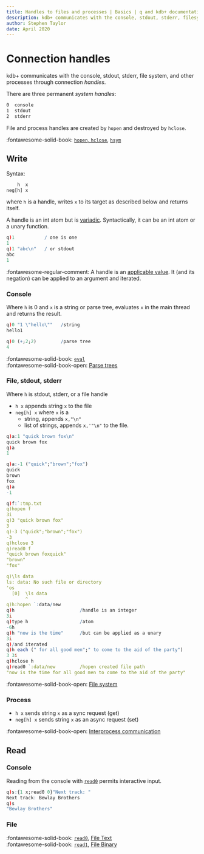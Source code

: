 ```yaml
---
title: Handles to files and processes | Basics | q and kdb+ documentation
description: kdb+ communicates with the console, stdout, stderr, filesystem, and other processes through handles
author: Stephen Taylor
date: April 2020
---
```

# Connection handles


kdb+ communicates with the console, stdout, stderr, file system, and other processes through connection _handles_. 

There are three permanent _system handles_:

```txt
0  console
1  stdout
2  stderr
```

File and process handles are created by `hopen` and destroyed by `hclose`.

:fontawesome-solid-book:
[`hopen`, `hclose`](../ref/hopen.md),
[`hsym`](../ref/hsym.md)


## Write

Syntax:
```txt
    h  x
neg[h] x
```

where `h` is a handle, writes `x` to its target as described below and returns itself.

A handle is an int atom but is [variadic](glossary.md#variadic). 
Syntactically, it can be an int atom or a unary function.

```q
q)1           / one is one
1
q)1 "abc\n"   / or stdout
abc
1
```

:fontawesome-regular-comment:
A handle is an [applicable value](glossary.md#applicable-value). It (and its negation) can be applied to an argument and iterated. 


### Console

Where `h` is 0 and `x` is a string or parse tree, evaluates `x` in the main thread and returns the result.

```q
q)0 "1 \"hello\""   /string
hello1

q)0 (+;2;2)         /parse tree
4
```

:fontawesome-solid-book:
[`eval`](../ref/eval.md)
<br>
:fontawesome-solid-book-open:
[Parse trees](parsetrees.md)


### File, stdout, stderr

Where `h` is stdout, stderr, or a file handle

-   `h x` appends string `x` to the file 
-   `neg[h] x` where `x` is a
    -   string, appends `x,"\n"` 
    -   list of strings, appends `x,'"\n"`
    to the file.

```q
q)a:1 "quick brown fox\n"
quick brown fox
q)a
1

q)a:-1 ("quick";"brown";"fox")
quick
brown
fox
q)a
-1

q)f:`:tmp.txt
q)hopen f
3i
q)3 "quick brown fox"
3
q)-3 ("quick";"brown";"fox")
-3
q)hclose 3
q)read0 f
"quick brown foxquick"
"brown"
"fox"

q)\ls data
ls: data: No such file or directory
'os
  [0]  \ls data
       ^
q)h:hopen `:data/new
q)h                        /handle is an integer
3i
q)type h                   /atom
-6h
q)h "now is the time"      /but can be applied as a unary
3i
q)/and iterated
q)h each (" for all good men";" to come to the aid of the party")
3 3i
q)hclose h
q)read0 `:data/new         /hopen created file path
"now is the time for all good men to come to the aid of the party"
```

:fontawesome-solid-book-open:
[File system](files.md)


### Process

-   `h x` sends string `x` as a sync request (get)
-   `neg[h] x` sends string `x` as an async request (set)

:fontawesome-solid-book-open:
[Interprocess communication](ipc.md)


## Read

### Console

Reading from the console with [`read0`](../ref/read0.md#system-or-process-handle) permits interactive input.

```q
q)s:{1 x;read0 0}"Next track: "
Next track: Bewlay Brothers
q)s
"Bewlay Brothers"
```


### File 

:fontawesome-solid-book:
[`read0`](../ref/read0.md), 
[File Text](../ref/file-text.md)
<br>
:fontawesome-solid-book:
[`read1`](../ref/read1.md), 
[File Binary](../ref/file-binary.md)




